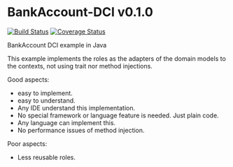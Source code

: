 # BankAccount-DCI v0.1.0
[![Build Status](https://travis-ci.org/kt3k/BankAccount-DCI.png)](https://travis-ci.org/kt3k/BankAccount-DCI) [![Coverage Status](https://coveralls.io/repos/kt3k/BankAccount-DCI/badge.png)](https://coveralls.io/r/kt3k/BankAccount-DCI)

BankAccount DCI example in Java

This example implements the roles as the adapters of the domain models to the contexts, not using trait nor method injections.

Good aspects:
- easy to implement.
- easy to understand.
- Any IDE understand this implementation.
- No special framework or language feature is needed. Just plain code.
- Any language can implement this.
- No performance issues of method injection.

Poor aspects:
- Less reusable roles.
